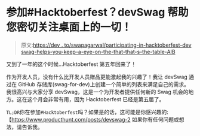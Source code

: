# 参加#Hacktoberfest？devSwag 帮助您密切关注桌面上的一切！

> 原文:[https://dev . to/swapagarwal/participating-in-hacktoberfest-dev swag-helps-you-keep-a-eye-on-the-that-that-s-the-table-AIB](https://dev.to/swapagarwal/participating-in-hacktoberfest-devswag-helps-you-keep-an-eye-on-everything-thats-on-the-table-aib)

又到了一年的这个时候...Hacktoberfest 第五年回来了！

作为开发人员，没有什么比开发人员赠品更能激起我的兴趣了！我让 devSwag 通过在 GitHub 存储库(swag-for-dev)上创建一个简单的列表来满足自己的需求。我很高兴与大家分享 devSwag，这是一个为开发者提供任何新的 Swag 机会的地方。这在这个月会非常有用，因为 Hacktoberfest 已经是第五届了。

`TL;DR`你在参加`#Hacktoberfest`吗？如果是的话，这可能是你感兴趣的:【https://www.producthunt.com/posts/devswag-2
如果你有任何问题或想法，请告诉我。